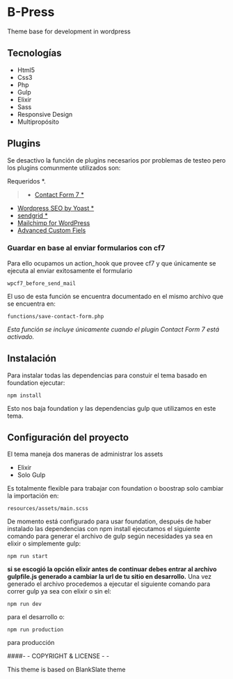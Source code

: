 # B-Press
Theme base for development in wordpress

## Tecnologías
* Html5
* Css3
* Php
* Gulp
* Elixir
* Sass
* Responsive Design
* Multipropósito

## Plugins
Se desactivo la función de plugins necesarios por problemas de testeo pero los plugins comunmente utilizados son:

Requeridos *.

> * [Contact Form 7 *](http://contactform7.com/docs/)
* [Wordpress SEO by Yoast *](https://yoast.com/wordpress/plugins/seo/api/)
* [sendgrid *](https://wordpress.org/plugins/sendgrid-email-delivery-simplified/)
* [Mailchimp for WordPress](https://mc4wp.com/kb/)
* [Advanced Custom Fiels](http://www.advancedcustomfields.com/resources/)


### Guardar en base al enviar formularios con cf7

Para ello ocupamos un action_hook que provee cf7 y que únicamente se ejecuta al enviar exitosamente el formulario
 
    wpcf7_before_send_mail

El uso de esta función se encuentra documentado en el mismo archivo que se encuentra en:

    functions/save-contact-form.php

*Esta función se incluye únicamente cuando el plugin Contact Form 7 está activado.*

## Instalación
Para instalar todas las dependencias para constuir el tema basado en foundation ejecutar:
   
    npm install

Esto nos baja foundation y las dependencias gulp que utilizamos en este tema.

## Configuración del proyecto
El tema maneja dos maneras de administrar los assets

* Elixir
* Solo Gulp

Es totalmente flexible para trabajar con foundation o boostrap solo cambiar la importación en:
	
	resources/assets/main.scss

De momento está configurado para usar foundation, después de haber instalado las dependencias con npm install ejecutamos el siguiente comando para generar el archivo de gulp según necesidades ya sea en elixir o simplemente gulp:

	npm run start

**si se escogió la opción elixir antes de continuar debes entrar al archivo gulpfile.js generado a cambiar la url de tu sitio en desarrollo.** Una vez generado el archivo procedemos a ejecutar el siguiente comando para correr gulp ya sea con elixir o sin el:
	
	npm run dev

para el desarrollo o:
	
	npm run production

para producción

####- - COPYRIGHT & LICENSE - -

This theme is based on BlankSlate theme